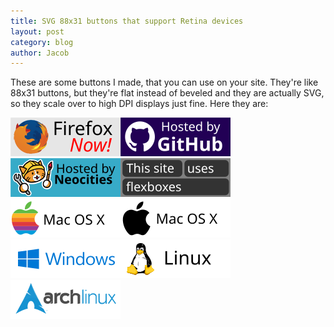 ```yaml
---
title: SVG 88x31 buttons that support Retina devices
layout: post
category: blog
author: Jacob
---
```

These are some buttons I made, that you can use on your site. They're like 88x31 buttons, but they're flat instead of beveled and they are actually SVG, so they scale over to high DPI displays just fine. Here they are:

<img src="/images/buttons/firefox-button.svg"><img src="/images/buttons/github-button.svg"><img src="/images/buttons/neocities-button.svg"><img src="/images/buttons/flexbox-button.svg"><img src="/images/buttons/osx-colour-button.svg"><img src="/images/buttons/osx-black-button.svg"><img src="/images/buttons/windows-button.svg"><img src="/images/buttons/linux-button.svg"><img src="/images/buttons/arch-linux-button.svg">
